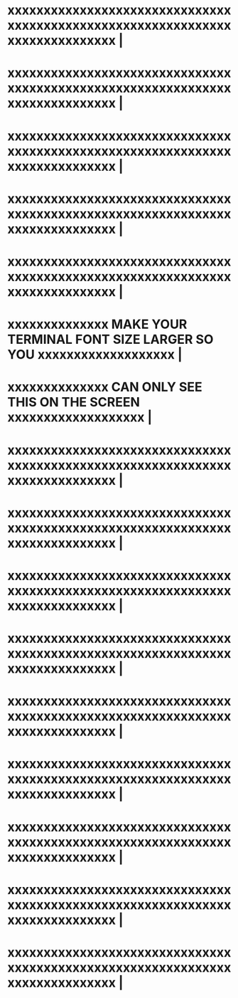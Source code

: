 # xxxxxxxxxxxxxxxxxxxxxxxxxxxxxxxxxxxxxxxxxxxxxxxxxxxxxxxxxxxxxxxxxxxxxxxxxxxxx |
# xxxxxxxxxxxxxxxxxxxxxxxxxxxxxxxxxxxxxxxxxxxxxxxxxxxxxxxxxxxxxxxxxxxxxxxxxxxxx |
# xxxxxxxxxxxxxxxxxxxxxxxxxxxxxxxxxxxxxxxxxxxxxxxxxxxxxxxxxxxxxxxxxxxxxxxxxxxxx |
# xxxxxxxxxxxxxxxxxxxxxxxxxxxxxxxxxxxxxxxxxxxxxxxxxxxxxxxxxxxxxxxxxxxxxxxxxxxxx |
# xxxxxxxxxxxxxxxxxxxxxxxxxxxxxxxxxxxxxxxxxxxxxxxxxxxxxxxxxxxxxxxxxxxxxxxxxxxxx |
# xxxxxxxxxxxxxx MAKE YOUR TERMINAL FONT SIZE LARGER SO YOU xxxxxxxxxxxxxxxxxxx |
# xxxxxxxxxxxxxx      CAN ONLY SEE THIS ON THE SCREEN       xxxxxxxxxxxxxxxxxxx |
# xxxxxxxxxxxxxxxxxxxxxxxxxxxxxxxxxxxxxxxxxxxxxxxxxxxxxxxxxxxxxxxxxxxxxxxxxxxxx |
# xxxxxxxxxxxxxxxxxxxxxxxxxxxxxxxxxxxxxxxxxxxxxxxxxxxxxxxxxxxxxxxxxxxxxxxxxxxxx |
# xxxxxxxxxxxxxxxxxxxxxxxxxxxxxxxxxxxxxxxxxxxxxxxxxxxxxxxxxxxxxxxxxxxxxxxxxxxxx |
# xxxxxxxxxxxxxxxxxxxxxxxxxxxxxxxxxxxxxxxxxxxxxxxxxxxxxxxxxxxxxxxxxxxxxxxxxxxxx |
# xxxxxxxxxxxxxxxxxxxxxxxxxxxxxxxxxxxxxxxxxxxxxxxxxxxxxxxxxxxxxxxxxxxxxxxxxxxxx |
# xxxxxxxxxxxxxxxxxxxxxxxxxxxxxxxxxxxxxxxxxxxxxxxxxxxxxxxxxxxxxxxxxxxxxxxxxxxxx |
# xxxxxxxxxxxxxxxxxxxxxxxxxxxxxxxxxxxxxxxxxxxxxxxxxxxxxxxxxxxxxxxxxxxxxxxxxxxxx |
# xxxxxxxxxxxxxxxxxxxxxxxxxxxxxxxxxxxxxxxxxxxxxxxxxxxxxxxxxxxxxxxxxxxxxxxxxxxxx |
# xxxxxxxxxxxxxxxxxxxxxxxxxxxxxxxxxxxxxxxxxxxxxxxxxxxxxxxxxxxxxxxxxxxxxxxxxxxxx |
